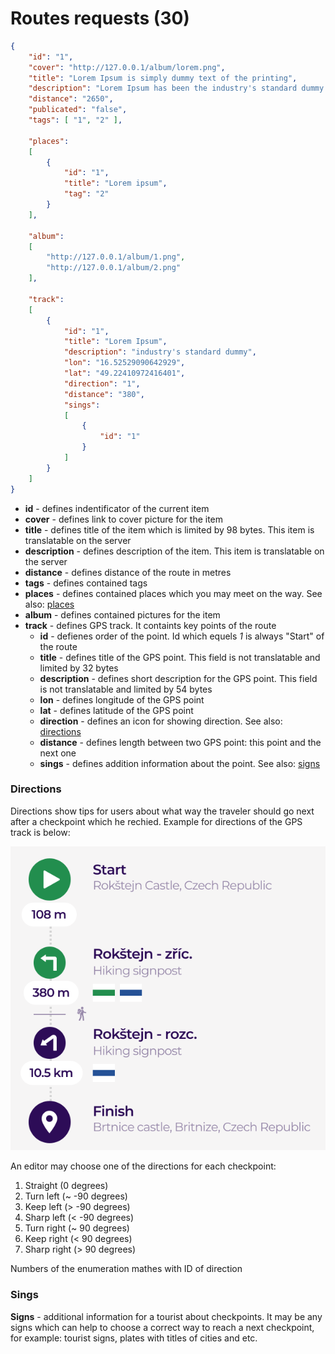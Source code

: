 # Routes requests (30) 

````json
{
    "id": "1",
    "cover": "http://127.0.0.1/album/lorem.png",
    "title": "Lorem Ipsum is simply dummy text of the printing",
    "description": "Lorem Ipsum has been the industry's standard dummy text",
    "distance": "2650",
    "publicated": "false",
    "tags": [ "1", "2" ],

    "places":
    [
        {
            "id": "1",
            "title": "Lorem ipsum",
            "tag": "2"
        }
    ],

    "album":
    [
        "http://127.0.0.1/album/1.png",
        "http://127.0.0.1/album/2.png"
    ],

    "track":
    [
        {
            "id": "1",
            "title": "Lorem Ipsum",
            "description": "industry's standard dummy",
            "lon": "16.52529090642929",
            "lat": "49.22410972416401",
            "direction": "1",
            "distance": "380",
            "sings":
            [
                {
                    "id": "1"
                }
            ]
        }
    ]
}
````

- **id** - defines indentificator of the current item
- **cover** - defines link to cover picture for the item
- **title** - defines title of the item which is limited by 98 bytes. This item is translatable on the server
- **description** - defines description of the item. This item is translatable on the server
- **distance** - defines distance of the route in metres
- **tags** - defines contained tags
- **places** - defines contained places which you may meet on the way. See also: [places](__places)
- **album** - defines contained pictures for the item
- **track** - defines GPS track. It containts key points of the route
    - **id** - defienes order of the point. Id which equels *1* is always "Start" of the route
    - **title** - defines title of the GPS point. This field is not translatable and limited by 32 bytes
    - **description** - defines short description for the GPS point. This field is not translatable and limited by 54 bytes
    - **lon** - defines longitude of the GPS point
    - **lat** - defines latitude of the GPS point
    - **direction** - defines an icon for showing direction. See also: [directions](__route?id=directions)
    - **distance** - defines length between two GPS point: this point and the next one
    - **sings** - defines addition information about the point. See also: [signs](__route?id=sings)

### Directions
Directions show tips for users about what way the traveler should go next after a checkpoint which he rechied. Example for directions of the GPS track is below:

<p style='text-align: center;'> <img src="images/checkpoints.svg" alt="Italian Trulli"></p> 

An editor may choose one of the directions for each checkpoint:

1. Straight (0 degrees)
1. Turn left (~ -90 degrees)
1. Keep left (> -90 degrees)
1. Sharp left (< -90 degrees)
1. Turn right (~ 90 degrees)
1. Keep right (< 90 degrees)
1. Sharp right (> 90 degrees)

Numbers of the enumeration mathes with ID of direction

### Sings

**Signs** - additional information for a tourist about checkpoints. It may be any signs which can help to choose a correct way to reach a next checkpoint, for example: tourist signs, plates with titles of cities and etc.